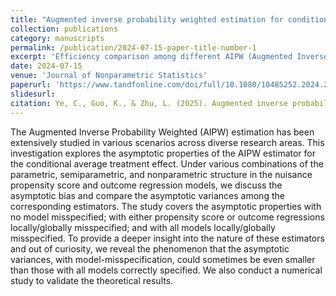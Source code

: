 ```yaml
---
title: "Augmented inverse probability weighted estimation for conditional treatment effect"
collection: publications
category: manuscripts
permalink: /publication/2024-07-15-paper-title-number-1
excerpt: 'Efficiency comparison among different AIPW (Augmented Inverse Probability Weighted) estimators of CATE (Conditional Average Treatment Effect).'
date: 2024-07-15
venue: 'Journal of Nonparametric Statistics'
paperurl: 'https://www.tandfonline.com/doi/full/10.1080/10485252.2024.2377664?casa_token=DeCfKLwOG5kAAAAA%3AS3pkZwJo4YeHmGoAYGcHM962jLJWKRXHyzaeiEKi0BwkI_O07oirGvoML24yWRxfdJr3co37W498tQ'
slidesurl:
citation: Ye, C., Guo, K., & Zhu, L. (2025). Augmented inverse probability weighted estimation for conditional treatment effect. Journal of Nonparametric Statistics, 37(1), 204-229.
---
```

The Augmented Inverse Probability Weighted (AIPW) estimation has been extensively studied in various scenarios across diverse research areas. This investigation explores the asymptotic properties of the AIPW estimator for the conditional average treatment effect. Under various combinations of the parametric, semiparametric, and nonparametric structure in the nuisance propensity score and outcome regression models, we discuss the asymptotic bias and compare the asymptotic variances among the corresponding estimators. The study covers the asymptotic properties with no model misspecified; with either propensity score or outcome regressions locally/globally misspecified; and with all models locally/globally misspecified. To provide a deeper insight into the nature of these estimators and out of curiosity, we reveal the phenomenon that the asymptotic variances, with model-misspecification, could sometimes be even smaller than those with all models correctly specified. We also conduct a numerical study to validate the theoretical results.
